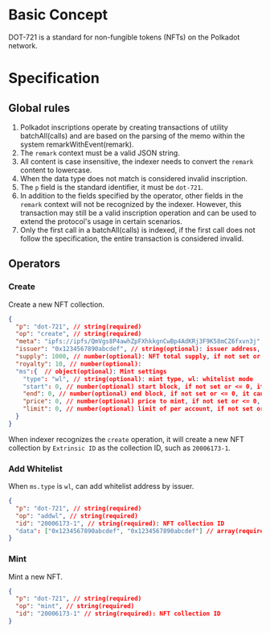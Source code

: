 # Basic Concept

DOT-721 is a standard for non-fungible tokens (NFTs) on the Polkadot network. 

# Specification

## Global rules

1. Polkadot inscriptions operate by creating transactions of utility batchAll(calls) and are based on the parsing of the memo within the system remarkWithEvent(remark).
2. The `remark` context must be a valid JSON string.
3. All content is case insensitive, the indexer needs to convert the `remark` content to lowercase.
4. When the data type does not match is considered invalid inscription.
5. The `p` field is the standard identifier, it must be `dot-721`.
6. In addition to the fields specified by the operator, other fields in the `remark` context will not be recognized by the indexer. However, this transaction may still be a valid inscription operation and can be used to extend the protocol's usage in certain scenarios.
7. Only the first call in a batchAll(calls) is indexed, if the first call does not follow the specification, the entire transaction is considered invalid.

## Operators

### Create

Create a new NFT collection.

```json
{
  "p": "dot-721", // string(required)
  "op": "create", // string(required)
  "meta": "ipfs://ipfs/QmVgs8P4awhZpFXhkkgnCwBp4AdKRj3F9K58mCZ6fxvn3j", // string(required): metadata URI, JSON text, it can be IPFS URI or HTTP(s) URL
  "issuer": "0x1234567890abcdef", // string(optional): issuer address, if not set, it is the same as the sender, the account format need follow the SS58 format standard and use the address prefix(0) of the Polkadot network
  "supply": 1000, // number(optional): NFT total supply, if not set or <= 0, it can be minted without limit
  "royalty": 10, // number(optional): 
  "ms":{  // object(optional): Mint settings
    "type": "wl", // string(optional): mint type, wl: whitelist mode
    "start": 0, // number(optional) start block, if not set or <= 0, it can be minted immediately
    "end": 0, // number(optional) end block, if not set or <= 0, it can be minted forever
    "price": 0, // number(optional) price to mint, if not set or <= 0, it can be minted for free
    "limit": 0, // number(optional) limit of per account, if not set or <= 0, it can be minted without limit
  }
}
```

When indexer recognizes the `create` operation, it will create a new NFT collection by `Extrinsic ID` as the collection ID, such as `20006173-1`.

### Add Whitelist

When `ms.type` is `wl`, can add whitelist address by issuer.

```json
{
  "p": "dot-721", // string(required)
  "op": "addwl", // string(required)
  "id": "20006173-1", // string(required): NFT collection ID
  "data": ["0x1234567890abcdef", "0x1234567890abcdef"] // array(required): whitelist address
}
```

### Mint

Mint a new NFT.

```json
{
  "p": "dot-721", // string(required)
  "op": "mint", // string(required)
  "id": "20006173-1" // string(required): NFT collection ID
}
```